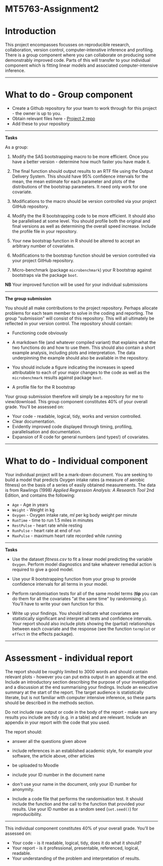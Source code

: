 # MT5763-Assignment2

# Introduction

This project encompasses focusses on reproducible research, collaboration, version control, computer-intenstive inference and profiling. There is a group component where you can collaborate on producing some demonstrably improved code. Parts of this will transfer to your individual component which is fitting linear models and associated computer-intensive inference.


----------------------


# What to do - Group component

* Create a Github repository for your team to work through for this project - the owner is up to you.
* Obtain relevant files here - [Project 2 repo](https://github.com/statsgeeknz/MT5763_project_2) 
* Add these to your repository


__________

__Tasks__

As a group:

1. Modify the SAS bootstrapping macro to be more efficient. Once you have a better version - determine how much faster you have made it.

1. The final function should output results to an RTF file using the Output Delivery System. This should have 95% confidence intervals for the mean, the mean estimate for each parameter and plots of the distributions of the bootstrap parameters. It need only work for one covariate.

1. Modifications to the macro should be version controlled via your project GitHub repository.

1. Modify the the R bootstrapping code to be more efficient. It should also be parallelised at some level. You should profile both the original and final versions as well as determining the overall speed increase. Include the profile file in your repository.

1. Your new bootstrap function in R should be altered to accept an arbitrary number of covariates.


1. Modifications to the bootstrap function should be version controlled via your project GitHub repository.


1. Micro-benchmark (package `microbenchmark`) your R bootstrap against bootstraps via the package `boot`.


__NB__ Your improved function will be used for your individual submissions


__________


__The group submission__

You should all make contributions to the project repository. Perhaps allocate problems for each team member to solve in the coding and reporting. The group "submission" will consist of this repository. This will all ultimately be reflected in your version control. The repository should contain:

  * Functioning code obviously

  * A markdown file (and whatever compiled variant) that explains what the two functions do and how to use them. This should also contain a short example analysis, including plots and interpretation. The data underpinning the example should also be available in the repository.

  * You should include a figure indicating the increases in speed attributable to each of your major changes to the code as well as the `microbenchmark` results against package `boot`.

  * A profile file for the R bootstrap
  
Your group submission therefore will simply be a repository for me to view/download. This group component constitutes 40% of your overall grade. You'll be assessed on:

* Your code - readable, logical, tidy, works and version controlled.
* Clear documentation.
* Evidently improved code displayed through timing, profiling, parallelisation and documentation.
* Expansion of R code for general numbers (and types!) of covariates.


---------------


# What to do - Individual component

Your individual project will be a mark-down document. You are seeking to build a model that predicts Oxygen intake rates (a measure of aerobic fitness) on the basis of a series of easily obtained measurements. The data is from Rawlings (1998) _Applied Regression Analysis: A Research Tool_ 2nd Edition, and contains the following: 

* `Age` - Age in years
* `Weight` - Weight in kg 
* `Oxygen` - Oxygen intake rate, _ml_ per kg body weight per minute 
* `RunTime` - time to run 1.5 miles in minutes
* `RestPulse` - heart rate while resting
* `RunPulse` - heart rate at end of run
* `MaxPulse` - maximum heart rate recorded while running

-----------------------

__Tasks__

* Use the dataset _fitness.csv_ to fit a linear model predicting the variable `Oxygen`. Perform model diagnostics and take whatever remedial action is required to give a good model.

* Use your R bootstrapping function from your group to provide confidence intervals for all terms in your model.

* Perform randomisation tests for all of the same model terms (__tip__ you can do them for all the covariates "at the same time" by randomising `y`). You'll have to write your own function for this.

* Write up your findings. You should indicate what covariates are statistically significant and interpret all tests and confidence intervals. Your report should also include plots showing the (partial) relationships between each covariate and the response (see the function `termplot` or `effect` in the effects package).


----------------------


# Assessment - individual report

The report should be roughly limited to 3000 words and should contain relevant plots - however you can put extra output in an appendix at the end. Include an introductory section describing the purpose of your investigation and a discussion at the end summarising your findings. Include an executive summary at the start of the report. The target audience is statistically literate, but is not familiar with computer intensive inference, so these parts should be described in the methods section.

Do not include raw output or code in the body of the report - make sure any results you include are tidy (e.g. in a table) and are relevant. Include an appendix in your report with the code that you used. 


The report should:
 
* answer all the questions given above

* include references in an established academic style, for example your software, the article above, other articles

* be uploaded to Moodle

* include your ID number in the document name

* don't use your name in the document, only your ID number for anonymity.

* Include a code file that performs the randomisation test. It should include the function and the call to the function that provided your results. Use your ID number as a random seed (`set.seed()`) for reproducibility.

-----------------


This individual component constitutes 40% of your overall grade. You'll be assessed on:

* Your code - is it readable, logical, tidy, does it do what it should?
* Your report - is it professional, presentable, referenced, logical, readable.
* Your understanding of the problem and interpretation of results.

